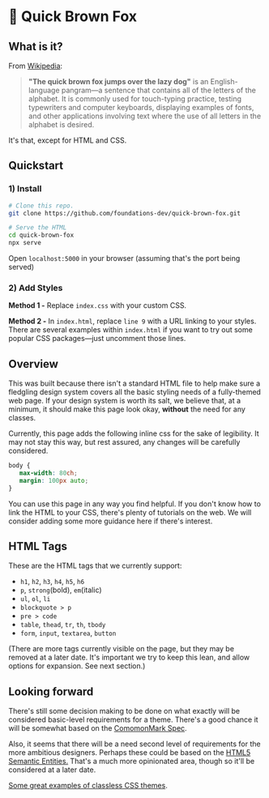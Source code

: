 # 🦊 Quick Brown Fox

## What is it?

From [Wikipedia](https://en.wikipedia.org/wiki/The_quick_brown_fox_jumps_over_the_lazy_dog):

> **"The quick brown fox jumps over the lazy dog"** is an English-language pangram—a sentence that contains all of the letters of the alphabet. It is commonly used for touch-typing practice, testing typewriters and computer keyboards, displaying examples of fonts, and other applications involving text where the use of all letters in the alphabet is desired.
 
It's that, except for HTML and CSS.

## Quickstart

### 1) Install

```bash
# Clone this repo.
git clone https://github.com/foundations-dev/quick-brown-fox.git
```

```bash
# Serve the HTML
cd quick-brown-fox
npx serve
```

Open `localhost:5000` in your browser (assuming that's the port being served)

###  2) Add Styles

**Method 1 -** Replace `index.css` with your custom CSS.

**Method 2 -** In `index.html`, replace `line 9` with a URL linking to your styles. There are several examples within `index.html` if you want to try out some popular CSS packages&mdash;just uncomment those lines.


## Overview 

This was built because there isn't a standard HTML file to help make sure a fledgling design system covers all the basic styling needs of a fully-themed web page. If your design system is worth its salt, we believe that, at a minimum, it should make this page look okay, **without** the need for any classes. 

Currently, this page adds the following inline css for the sake of legibility. It may not stay this way, but rest assured, any changes will be carefully considered.

```css
body {
   max-width: 80ch;
   margin: 100px auto;
}
```

You can use this page in any way you find helpful. If you don't know how to link the HTML to your CSS, there's plenty of tutorials on the web. We will consider adding some more guidance here if there's interest.

## HTML Tags

These are the HTML tags that we currently support:

- `h1`, `h2`, `h3`, `h4`, `h5`, `h6`
- `p`, `strong`(bold), `em`(italic)
- `ul`, `ol`, `li`
- `blockquote > p`
- `pre > code`
- `table`, `thead`, `tr`, `th`, `tbody`
- `form`, `input`, `textarea`, `button` 

(There are more tags currently visible on the page, but they may be removed at a later date. It's important we try to keep this lean, and allow options for expansion. See next section.) 



## Looking forward

There's still some decision making to be done on what exactly will be considered basic-level requirements for a theme. There's a good chance it will be somewhat based on the [ComomonMark Spec](https://spec.commonmark.org/). 

Also, it seems that there will be a need second level of requirements for the more ambitious designers. Perhaps these could be based on the [HTML5 Semantic Entities.](https://www.w3schools.com/html/html5_semantic_elements.asp) That's a much more opinionated area, though so it'll be considered at a later date. 





[Some great examples of classless CSS themes](https://github.com/dbohdan/classless-css).

